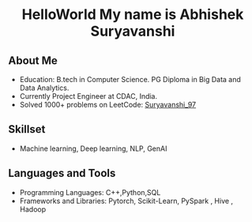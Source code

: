 # <p align="center">HelloWorld My name is Abhishek Suryavanshi</p>

## About Me
- Education: B.tech in Computer Science. PG Diploma in Big Data and Data Analytics.
- Currently Project Engineer at CDAC, India.
- Solved 1000+ problems on LeetCode: [Suryavanshi_97](https://leetcode.com/Suryavanshi_97/)

## Skillset
- Machine learning, Deep learning, NLP, GenAI
  
## Languages and Tools
- Programming Languages: C++,Python,SQL
- Frameworks and Libraries: Pytorch, Scikit-Learn, PySpark , Hive , Hadoop
